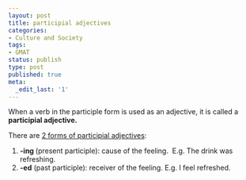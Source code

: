 ```yaml
---
layout: post
title: participial adjectives
categories:
- Culture and Society
tags:
- GMAT
status: publish
type: post
published: true
meta:
  _edit_last: '1'
---
```

When a verb in the participle form is used as an adjective, it is called a <strong>participial adjective.</strong>

There are <a href="http://www.grammar-quizzes.com/passive3a.html">2 forms of participial adjectives</a>:
<ol>
	<li><strong>-ing </strong>(present participle): cause of the feeling.  E.g. The drink was refreshing.</li>
	<li><strong>-ed</strong> (past participle): receiver of the feeling. E.g. I feel refreshed.</li>
</ol>
